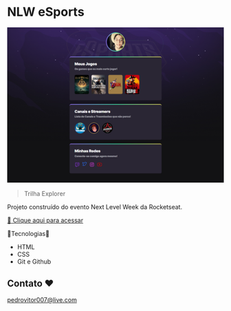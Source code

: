 # NLW eSports 

![preview](./.github/preview.png)

> Trilha Explorer 

Projeto construído do evento Next Level Week da Rocketseat.

[ 🔗 Clique aqui para acessar](https://pedrovitor-dev.github.io/nlw-esports-explorer/)

🔨Tecnologias🔨

- HTML
- CSS
- Git e Github

## Contato ❤️

pedrovitor007@live.com
